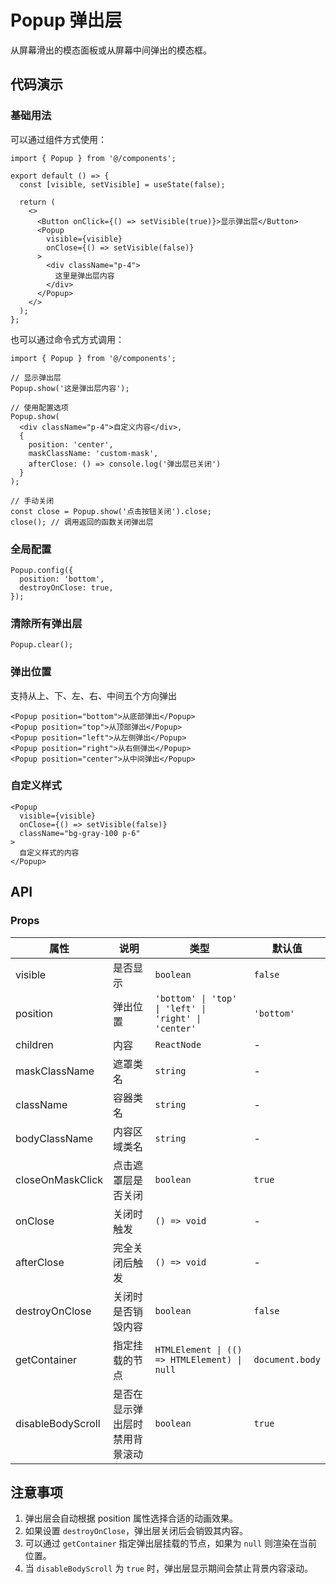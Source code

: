 # Popup 弹出层

从屏幕滑出的模态面板或从屏幕中间弹出的模态框。

## 代码演示

### 基础用法

可以通过组件方式使用：

```tsx
import { Popup } from '@/components';

export default () => {
  const [visible, setVisible] = useState(false);

  return (
    <>
      <Button onClick={() => setVisible(true)}>显示弹出层</Button>
      <Popup
        visible={visible}
        onClose={() => setVisible(false)}
      >
        <div className="p-4">
          这里是弹出层内容
        </div>
      </Popup>
    </>
  );
};
```

也可以通过命令式方式调用：

```tsx
import { Popup } from '@/components';

// 显示弹出层
Popup.show('这是弹出层内容');

// 使用配置选项
Popup.show(
  <div className="p-4">自定义内容</div>,
  {
    position: 'center',
    maskClassName: 'custom-mask',
    afterClose: () => console.log('弹出层已关闭')
  }
);

// 手动关闭
const close = Popup.show('点击按钮关闭').close;
close(); // 调用返回的函数关闭弹出层
```

### 全局配置

```tsx
Popup.config({
  position: 'bottom',
  destroyOnClose: true,
});
```

### 清除所有弹出层

```tsx
Popup.clear();
```

### 弹出位置

支持从上、下、左、右、中间五个方向弹出

```tsx
<Popup position="bottom">从底部弹出</Popup>
<Popup position="top">从顶部弹出</Popup>
<Popup position="left">从左侧弹出</Popup>
<Popup position="right">从右侧弹出</Popup>
<Popup position="center">从中间弹出</Popup>
```

### 自定义样式

```tsx
<Popup
  visible={visible}
  onClose={() => setVisible(false)}
  className="bg-gray-100 p-6"
>
  自定义样式的内容
</Popup>
```

## API

### Props

| 属性 | 说明 | 类型 | 默认值 |
| --- | --- | --- | --- |
| visible | 是否显示 | `boolean` | `false` |
| position | 弹出位置 | `'bottom' \| 'top' \| 'left' \| 'right' \| 'center'` | `'bottom'` |
| children | 内容 | `ReactNode` | - |
| maskClassName | 遮罩类名 | `string` | - |
| className | 容器类名 | `string` | - |
| bodyClassName | 内容区域类名 | `string` | - |
| closeOnMaskClick | 点击遮罩层是否关闭 | `boolean` | `true` |
| onClose | 关闭时触发 | `() => void` | - |
| afterClose | 完全关闭后触发 | `() => void` | - |
| destroyOnClose | 关闭时是否销毁内容 | `boolean` | `false` |
| getContainer | 指定挂载的节点 | `HTMLElement \| (() => HTMLElement) \| null` | `document.body` |
| disableBodyScroll | 是否在显示弹出层时禁用背景滚动 | `boolean` | `true` |

## 注意事项

1. 弹出层会自动根据 position 属性选择合适的动画效果。
2. 如果设置 `destroyOnClose`，弹出层关闭后会销毁其内容。
3. 可以通过 `getContainer` 指定弹出层挂载的节点，如果为 `null` 则渲染在当前位置。
4. 当 `disableBodyScroll` 为 `true` 时，弹出层显示期间会禁止背景内容滚动。
